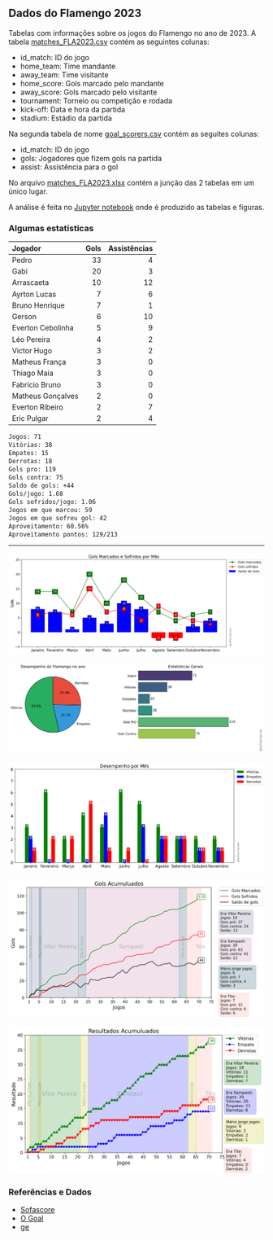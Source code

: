 ## Dados do Flamengo 2023

Tabelas com informações sobre os jogos do Flamengo no ano de 2023. A tabela [matches_FLA2023.csv](https://github.com/williamjouse/jogos-Flamengo-2023/blob/main/data/matches_FLA2023.csv)
contém as seguintes colunas:

- id_match: ID do jogo
- home_team: Time mandante
- away_team: Time visitante
- home_score: Gols marcado pelo mandante
- away_score: Gols marcado pelo visitante
- tournament: Torneio ou competição e rodada
- kick-off: Data e hora da partida
- stadium: Estádio da partida


Na segunda tabela de nome [goal_scorers.csv](https://github.com/williamjouse/jogos-Flamengo-2023/blob/main/data/goal_scorers.csv) contém as seguites colunas:

- id_match: ID do jogo
- gols: Jogadores que fizem gols na partida
- assist: Assistência para o gol


No arquivo [matches_FLA2023.xlsx](https://github.com/williamjouse/jogos-Flamengo-2023/blob/main/data/matches_FLA2023.xlsx) contém a junção das 2 tabelas em um único lugar.

A análise é feita no [Jupyter notebook](https://github.com/williamjouse/jogos-Flamengo-2023/blob/main/notebooks/01-New_Analysis.ipynb) onde é produzido as tabelas e figuras.




### Algumas estatísticas

| Jogador           |   Gols |   Assistências |
|:------------------|-------:|---------------:|
| Pedro             |     33 |              4 |
| Gabi              |     20 |              3 |
| Arrascaeta        |     10 |             12 |
| Ayrton Lucas      |      7 |              6 |
| Bruno Henrique    |      7 |              1 |
| Gerson            |      6 |             10 |
| Everton Cebolinha |      5 |              9 |
| Léo Pereira       |      4 |              2 |
| Victor Hugo       |      3 |              2 |
| Matheus França    |      3 |              0 |
| Thiago Maia       |      3 |              0 |
| Fabrício Bruno    |      3 |              0 |
| Matheus Gonçalves |      2 |              0 |
| Everton Ribeiro   |      2 |              7 |
| Eric Pulgar       |      2 |              4 |




```
Jogos: 71
Vitórias: 38
Empates: 15
Derrotas: 18 
Gols pro: 119
Gols contra: 75
Saldo de gols: +44
Gols/jogo: 1.68
Gols sofridos/jogo: 1.06
Jogos em que marcou: 59
Jogos em que sofreu gol: 42 
Aproveitamento: 60.56%
Aproveitamento pontos: 129/213
```
----


![img1.png](notebooks/figures/figure.png)

![img1.png](notebooks/figures/figure2.png)

![img1.png](notebooks/figures/figure3.png)

![img1.png](notebooks/figures/figure4.png)

![img1.png](notebooks/figures/figure8.png)


### Referências e Dados

- [Sofascore](https://www.sofascore.com/)
- [O Goal](https://www.ogol.com.br)
- [ge](https://ge.globo.com/)